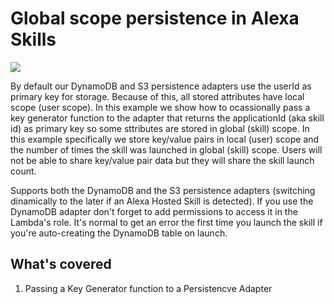# Global scope persistence in Alexa Skills
<img src="https://m.media-amazon.com/images/G/01/mobile-apps/dex/alexa/alexa-skills-kit/tutorials/fact/header._TTH_.png" />

By default our DynamoDB and S3 persistence adapters use the userId as primary key for storage. Because of this, all stored attributes have local scope (user scope). In this example we show how to ocassionally pass a key generator function to the adapter that returns the applicationId (aka skill id) as primary key so some sttributes are stored in global (skill) scope.
In this example specifically we store key/value pairs in local (user) scope and the number of times the skill was launched in global (skill) scope. Users will not be able to share key/value pair data but they will share the skill launch count.

Supports both the DynamoDB and the S3 persistence adapters (switching dinamically to the later if an Alexa Hosted Skill is detected). If you use the DynamoDB adapter don't forget to add permissions to access it in the Lambda's role. It's normal to get an error the first time you launch the skill if you're auto-creating the DynamoDB table on launch.

## What's covered
1. Passing a Key Generator function to a Persistencve Adapter